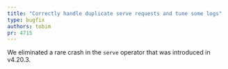```yaml
---
title: "Correctly handle duplicate serve requests and tune some logs"
type: bugfix
authors: tobim
pr: 4715
---
```


We eliminated a rare crash in the `serve` operator that was introduced in
v4.20.3.
